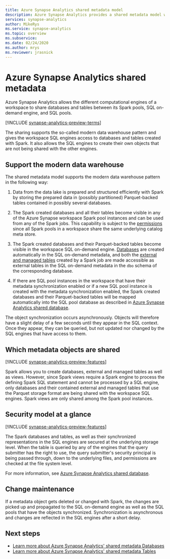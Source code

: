 ```yaml
---
title: Azure Synapse Analytics shared metadata model 
description: Azure Synapse Analytics provides a shared metadata model where creating a database or table in Spark will make it accessible from its SQL Analytics and SQL Pool engines without duplicating the data or requiring user action. 
services: synapse-analytics
author: MikeRys 
ms.service: synapse-analytics
ms.topic: overview
ms.subservice:
ms.date: 02/24/2020
ms.author: mrys
ms.reviewer: jrasnick
---
```


# Azure Synapse Analytics shared metadata

Azure Synapse Analytics allows the different computational engines of a workspace to share databases and tables between its Spark pools, SQL on-demand engine, and SQL pools.

[!INCLUDE [synapse-analytics-preview-terms](../../../includes/synapse-analytics-preview-terms.md)]

The sharing supports the so-called modern data warehouse pattern and gives the workspace SQL engines access to databases and tables created with Spark. It also allows the SQL engines to create their own objects that are not being shared with the other engines.

## Support the modern data warehouse

The shared metadata model supports the modern data warehouse pattern in the following way:

1. Data from the data lake is prepared and structured efficiently with Spark by storing the prepared data in (possibly partitioned) Parquet-backed tables contained in possibly several databases.

2. The Spark created databases and all their tables become visible in any of the Azure Synapse workspace Spark pool instances and can be used from any of the Spark jobs. This capability is subject to the [permissions](#security-model-at-a-glance) since all Spark pools in a workspace share the same underlying catalog meta store.

3. The Spark created databases and their Parquet-backed tables become visible in the workspace SQL on-demand engine. [Databases](database.md) are created automatically in the SQL on-demand metadata, and both the [external and managed tables](table.md) created by a Spark job are made accessible as external tables in the SQL on-demand metadata in the `dbo` schema of the corresponding database. <!--For more details, see [ADD LINK].-->

4. If there are SQL pool instances in the workspace that have their metadata synchronization enabled <!--[ADD LINK]--> or if a new SQL pool instance is created with the metadata synchronization enabled, the Spark created databases and their Parquet-backed tables will be mapped automatically into the SQL pool database as described in [Azure Synapse Analytics shared database](database.md).

<!--[INSERT PICTURE]-->

<!--__Figure 1 -__ Supporting the Modern Data Warehouse Pattern with shared metadata-->

The object synchronization occurs asynchronously. Objects will therefore have a slight delay of a few seconds until they appear in the SQL context. Once they appear, they can be queried, but not updated nor changed by the SQL engines that have access to them.

## Which metadata objects are shared

[!INCLUDE [synapse-analytics-preview-features](../../../includes/synapse-analytics-preview-features.md)]

Spark allows you to create databases, external and managed tables as well as views. However, since Spark views require a Spark engine to process the defining Spark SQL statement and cannot be processed by a SQL engine, only databases and their contained external and managed tables that use the Parquet storage format are being shared with the workspace SQL engines. Spark views are only shared among the Spark pool instances.

## Security model at a glance

[!INCLUDE [synapse-analytics-preview-features](../../../includes/synapse-analytics-preview-features.md)]

The Spark databases and tables, as well as their synchronized representations in the SQL engines are secured at the underlying storage level. When the table is queried by any of the engines that the query submitter has the right to use, the query submitter's security principal is being passed through, down to the underlying files, and permissions are checked at the file system level.

For more information, see [Azure Synapse Analytics shared database](database.md).

## Change maintenance

If a metadata object gets deleted or changed with Spark, the changes are picked up and propagated to the SQL on-demand engine as well as the SQL pools that have the objects synchronized. Synchronization is asynchronous and changes are reflected in the SQL engines after a short delay.

## Next steps

- [Learn more about Azure Synapse Analytics' shared metadata Databases](database.md)
- [Learn more about Azure Synapse Analytics' shared metadata Tables](table.md)

<!--- [Learn more about the Synchronization with SQL Analytics On-Demand](overview.md)
- [Learn more about the Synchronization with SQL Analytics Pools](overview.md)-->
